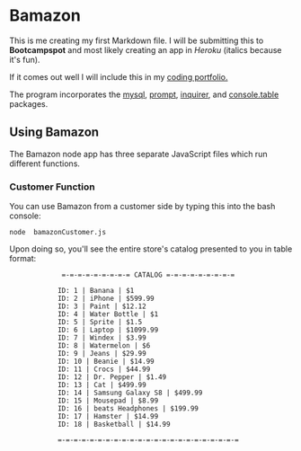 # Bamazon

This is me creating my first Markdown file. I will be submitting this to **Bootcampspot** and most likely creating an app in *Heroku* (italics because it's fun). 

If it comes out well I will include this in my [coding portfolio.](https://floating-thicket-78326.herokuapp.com/portfolio.html)

The program incorporates the [mysql](https://www.npmjs.com/package/mysql), [prompt](https://www.npmjs.com/package/prompt), [inquirer](https://www.npmjs.com/package/inquirer), and [console.table](https://www.npmjs.com/package/console.table) packages.

## Using Bamazon

The Bamazon node app has three separate JavaScript files which run different functions.

### Customer Function

You can use Bamazon from a customer side by typing this into the bash console:

`node  bamazonCustomer.js`

Upon doing so, you'll see the entire store's catalog presented to you in table format:

				 =-=-=-=-=-=-=-=-= CATALOG =-=-=-=-=-=-=-=-=

				ID: 1 | Banana | $1
				ID: 2 | iPhone | $599.99
				ID: 3 | Paint | $12.12
				ID: 4 | Water Bottle | $1
				ID: 5 | Sprite | $1.5
				ID: 6 | Laptop | $1099.99
				ID: 7 | Windex | $3.99
				ID: 8 | Watermelon | $6
				ID: 9 | Jeans | $29.99
				ID: 10 | Beanie | $14.99
				ID: 11 | Crocs | $44.99
				ID: 12 | Dr. Pepper | $1.49
				ID: 13 | Cat | $499.99
				ID: 14 | Samsung Galaxy S8 | $499.99
				ID: 15 | Mousepad | $8.99
				ID: 16 | beats Headphones | $199.99
				ID: 17 | Hamster | $14.99
				ID: 18 | Basketball | $14.99

				=-=-=-=-=-=-=-=-=-=-=-=-=-=-=-=-=-=-=-=-=-=-= 








